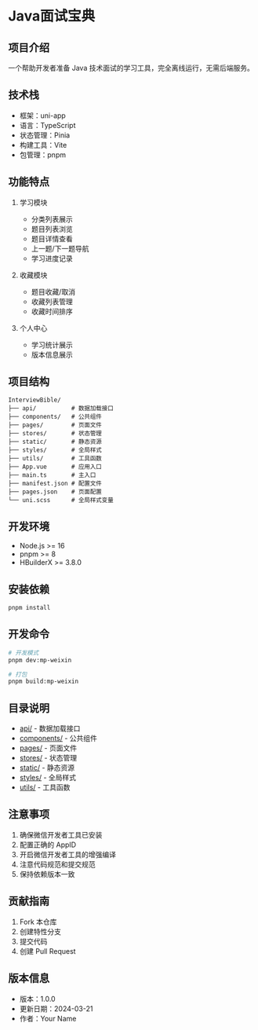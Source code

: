 # Java面试宝典

## 项目介绍
一个帮助开发者准备 Java 技术面试的学习工具，完全离线运行，无需后端服务。

## 技术栈
- 框架：uni-app
- 语言：TypeScript
- 状态管理：Pinia
- 构建工具：Vite
- 包管理：pnpm

## 功能特点
1. 学习模块
   - 分类列表展示
   - 题目列表浏览
   - 题目详情查看
   - 上一题/下一题导航
   - 学习进度记录

2. 收藏模块
   - 题目收藏/取消
   - 收藏列表管理
   - 收藏时间排序

3. 个人中心
   - 学习统计展示
   - 版本信息展示

## 项目结构
```
InterviewBible/
├── api/          # 数据加载接口
├── components/   # 公共组件
├── pages/        # 页面文件
├── stores/       # 状态管理
├── static/       # 静态资源
├── styles/       # 全局样式
├── utils/        # 工具函数
├── App.vue       # 应用入口
├── main.ts       # 主入口
├── manifest.json # 配置文件
├── pages.json    # 页面配置
└── uni.scss      # 全局样式变量
```

## 开发环境
- Node.js >= 16
- pnpm >= 8
- HBuilderX >= 3.8.0

## 安装依赖
```bash
pnpm install
```

## 开发命令
```bash
# 开发模式
pnpm dev:mp-weixin

# 打包
pnpm build:mp-weixin
```

## 目录说明
- [api/](api/README.md) - 数据加载接口
- [components/](components/README.md) - 公共组件
- [pages/](pages/README.md) - 页面文件
- [stores/](stores/README.md) - 状态管理
- [static/](static/README.md) - 静态资源
- [styles/](styles/README.md) - 全局样式
- [utils/](utils/README.md) - 工具函数

## 注意事项
1. 确保微信开发者工具已安装
2. 配置正确的 AppID
3. 开启微信开发者工具的增强编译
4. 注意代码规范和提交规范
5. 保持依赖版本一致

## 贡献指南
1. Fork 本仓库
2. 创建特性分支
3. 提交代码
4. 创建 Pull Request

## 版本信息
- 版本：1.0.0
- 更新日期：2024-03-21
- 作者：Your Name 